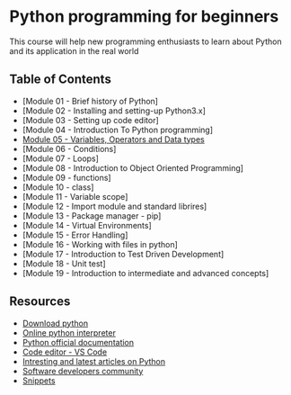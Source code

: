 # Python programming for beginners

This course will help new programming enthusiasts to learn about Python and its application in the real world

## Table of Contents
* [Module 01 - Brief history of Python]
* [Module 02 - Installing and setting-up Python3.x]
* [Module 03 - Setting up code editor]
* [Module 04 - Introduction To Python programming]
* [Module 05 - Variables, Operators and Data types](docs/var-opr-dtypes.md)
* [Module 06 - Conditions]
* [Module 07 - Loops] <!-- Project - 1  -->
* [Module 08 - Introduction to Object Oriented Programming]
* [Module 09 - functions]
* [Module 10 - class]
* [Module 11 - Variable scope]
* [Module 12 - Import module and standard librires]
* [Module 13 - Package manager - pip]
* [Module 14 - Virtual Environments]<!-- Project -2 Speed test and youtube downloader -->
* [Module 15 - Error Handling]
* [Module 16 - Working with files in python]
* [Module 17 - Introduction to Test Driven Development]
* [Module 18 - Unit test]
* [Module 19 - Introduction to intermediate and advanced concepts]<!-- Project -3 -->

## Resources
* [Download python](https://www.python.org/downloads/)
* [Online python interpreter](https://www.python.org/shell/)
* [Python official documentation](https://docs.python.org/3.8/)
* [Code editor - VS Code](https://code.visualstudio.com/)
* [Intresting and latest articles on Python](https://medium.com/tag/python/latest)
* [Software developers community](https://dev.to/)
* [Snippets](code_snippets/)
<!-- 
## Frequently Asked questions
* [Why choose python?]
* [What version of python will I be learning?]
* [Will this course be suitable to me?]
* [What are the carrer opportunities in python?]
* [How much python developers earn in India?]
* [What laptop/desktop is recomended for this course?] -->
